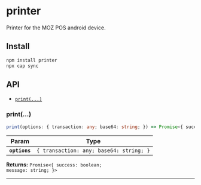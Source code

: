 # printer

Printer for the MOZ POS android device.

## Install

```bash
npm install printer
npx cap sync
```

## API

<docgen-index>

* [`print(...)`](#print)

</docgen-index>

<docgen-api>
<!--Update the source file JSDoc comments and rerun docgen to update the docs below-->

### print(...)

```typescript
print(options: { transaction: any; base64: string; }) => Promise<{ success: boolean; message: string; }>
```

| Param         | Type                                               |
| ------------- | -------------------------------------------------- |
| **`options`** | <code>{ transaction: any; base64: string; }</code> |

**Returns:** <code>Promise&lt;{ success: boolean; message: string; }&gt;</code>

--------------------

</docgen-api>
